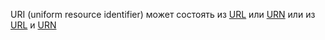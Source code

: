 URI (uniform resource identifier) может состоять из [URL](URL) или [URN](URN) или из [URL](URL) и [URN](URN)
